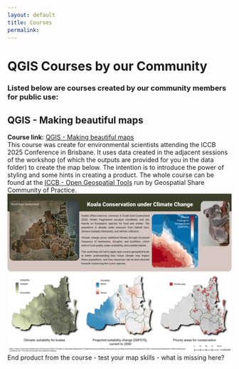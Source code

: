 ```yaml
---
layout: default
title: Courses
permalink: 
---
```

# QGIS Courses by our Community
### Listed below are courses created by our community members for public use:
## QGIS - Making beautiful maps
**Course link:** [QGIS - Making beautiful maps](https://emhain8.github.io./QGIS-Cartography-ICCB/)  
This course was create for environmental scientists attending the ICCB 2025 Conference in Brisbane. It uses data created in the adjacent sessions of the workshop (of which the outputs are provided for you in the data folder) to create the map below. The intention is to introduce the power of styling and some hints in creating a product. The whole course can be found at the [ICCB - Open Geospatial Tools](https://geospatial-community.github.io/ICCB_geospatial_tools_conservation/) run by Geospatial Share Community of Practice.   
![End Map](../media/a4_multi-panel_v8.png)
End product from the course - test your map skills - what is missing here?  
